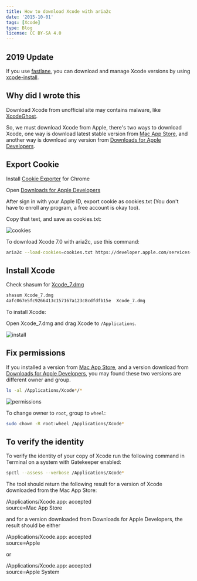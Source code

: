 ```yaml
---
title: How to download Xcode with aria2c
date: '2015-10-01'
tags: [Xcode]
type: Blog
license: CC BY-SA 4.0
---
```


## 2019 Update

If you use [fastlane](https://docs.fastlane.tools), you can download and manage Xcode versions by using [xcode-install](https://github.com/xcpretty/xcode-install).

## Why did I wrote this

Download Xcode from unofficial site may contains malware, like [XcodeGhost](http://researchcenter.paloaltonetworks.com/2015/09/novel-malware-xcodeghost-modifies-xcode-infects-apple-ios-apps-and-hits-app-store/).

So, we must download Xcode from Apple, there's two ways to download Xcode, one way is download latest stable version from [Mac App Store](https://itunes.apple.com/en/app/xcode/id497799835), and another way is download any version from [Downloads for Apple Developers](https://developer.apple.com/download/more/).

## Export Cookie

Install [Cookie Exporter](https://chrome.google.com/webstore/detail/cookiestxt/njabckikapfpffapmjgojcnbfjonfjfg) for Chrome

Open [Downloads for Apple Developers](https://developer.apple.com/downloads/)

After sign in with your Apple ID, export cookie as cookies.txt
(You don't have to enroll any program, a free account is okay too).

Copy that text, and save as cookies.txt:

![cookies](/static/images/cookies.png)

To download Xcode 7.0 with aria2c, use this command:

```sh
aria2c --load-cookies=cookies.txt https://developer.apple.com/services-account/
```

## Install Xcode

Check shasum for [Xcode_7.dmg](http://adcdownload.apple.com/Developer_Tools/Xcode_7/Xcode_7.dmg
)

```sh
shasum Xcode_7.dmg
4afc067e5fc9266413c157167a123c8cdfdfb15e  Xcode_7.dmg
```

To install Xcode:

Open Xcode_7.dmg and drag Xcode to `/Applications`.

![install](/static/images/install.png)

## Fix permissions

If you installed a version from [Mac App Store](https://itunes.apple.com/en/app/xcode/id497799835), and a version download from [Downloads for Apple Developers](https://developer.apple.com/download/more/), you may found these two versions are different owner and group.

```sh
ls -al /Applications/Xcode*/*
```

![permissions](/static/images/permissions.png)

To change owner to `root`, group to `wheel`:

```sh
sudo chown -R root:wheel /Applications/Xcode*
```

## To verify the identity

To verify the identity of your copy of Xcode run the following command in Terminal on a system with Gatekeeper enabled:

```sh
spctl --assess --verbose /Applications/Xcode*
```

The tool should return the following result for a version of Xcode downloaded from the Mac App Store:

/Applications/Xcode.app: accepted  
source=Mac App Store

and for a version downloaded from Downloads for Apple Developers, the result should be either

/Applications/Xcode.app: accepted  
source=Apple

or

/Applications/Xcode.app: accepted  
source=Apple System


